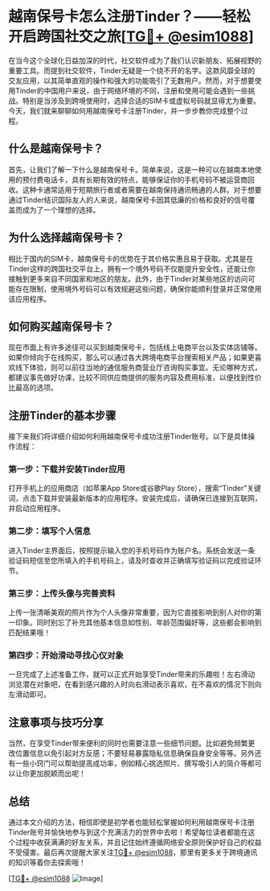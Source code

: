 # 越南保号卡怎么注册Tinder？——轻松开启跨国社交之旅[[TG💪+ @esim1088](https://t.me/s/esim1088)]

在当今这个全球化日益加深的时代，社交软件成为了我们认识新朋友、拓展视野的重要工具。而提到社交软件，Tinder无疑是一个绕不开的名字。这款风靡全球的交友应用，以其简单直观的操作和强大的功能吸引了无数用户。然而，对于想要使用Tinder的中国用户来说，由于网络环境的不同，注册和使用可能会遇到一些挑战。特别是当涉及到跨境使用时，选择合适的SIM卡或虚拟号码就显得尤为重要。今天，我们就来聊聊如何用越南保号卡注册Tinder，并一步步教你完成整个过程。

## 什么是越南保号卡？

首先，让我们了解一下什么是越南保号卡。简单来说，这是一种可以在越南本地使用的预付费电话卡，具有长期有效的特点，能够保证你的手机号码不被运营商回收。这种卡通常适用于短期旅行者或者需要在越南保持通讯畅通的人群。对于想要通过Tinder结识国际友人的人来说，越南保号卡因其低廉的价格和良好的信号覆盖而成为了一个理想的选择。

## 为什么选择越南保号卡？

相比于国内的SIM卡，越南保号卡的优势在于其价格实惠且易于获取。尤其是在Tinder这样的跨国社交平台上，拥有一个境外号码不仅能提升安全性，还能让你接触到更多来自不同国家和地区的朋友。此外，由于Tinder对某些地区的访问可能存在限制，使用境外号码可以有效规避这些问题，确保你能顺利登录并正常使用该应用程序。

## 如何购买越南保号卡？

现在市面上有许多途径可以买到越南保号卡，包括线上电商平台以及实体店铺等。如果你倾向于在线购买，那么可以通过各大跨境电商平台搜索相关产品；如果更喜欢线下体验，则可以前往当地的通信服务商营业厅咨询购买事宜。无论哪种方式，都建议事先做好功课，比较不同供应商提供的服务内容及费用标准，以便找到性价比最高的选项。

## 注册Tinder的基本步骤

接下来我们将详细介绍如何利用越南保号卡成功注册Tinder账号。以下是具体操作流程：

### 第一步：下载并安装Tinder应用

打开手机上的应用商店（如苹果App Store或谷歌Play Store），搜索“Tinder”关键词，点击下载并安装最新版本的应用程序。安装完成后，请确保已连接到互联网，并启动应用程序。

### 第二步：填写个人信息

进入Tinder主界面后，按照提示输入您的手机号码作为账户名。系统会发送一条验证码短信至您所填入的手机号码上，请及时查收并正确填写验证码以完成验证环节。

### 第三步：上传头像与完善资料

上传一张清晰美观的照片作为个人头像非常重要，因为它直接影响到别人对你的第一印象。同时别忘了补充其他基本信息如性别、年龄范围偏好等，这些都会影响到匹配结果哦！

### 第四步：开始滑动寻找心仪对象

一旦完成了上述准备工作，就可以正式开始享受Tinder带来的乐趣啦！左右滑动浏览潜在对象吧，在看到感兴趣的人时向右滑动表示喜欢，在不喜欢的情况下则向左滑动即可。

## 注意事项与技巧分享

当然，在享受Tinder带来便利的同时也需要注意一些细节问题。比如避免频繁更改位置信息以免引起对方反感；不要轻易暴露隐私信息确保自身安全等等。另外还有一些小窍门可以帮助提高成功率，例如精心挑选照片、撰写吸引人的简介等都可以让你更加脱颖而出呢！

## 总结

通过本文介绍的方法，相信即使是初学者也能轻松掌握如何利用越南保号卡注册Tinder账号并愉快地参与到这个充满活力的世界中去啦！希望每位读者都能在这个过程中收获满满的好友关系，并且记住始终遵循网络安全原则保护好自己的权益不受侵害。最后再次提醒大家关注[TG💪+ @esim1088](https://t.me/s/esim1088)，那里有更多关于跨境通讯的知识等着你去探索哦！

[[TG💪+ @esim1088](https://t.me/s/esim1088) ![Image](https://i.postimg.cc/4NQfJmqS/Snipaste-2025-05-13-00-14-12.png)]